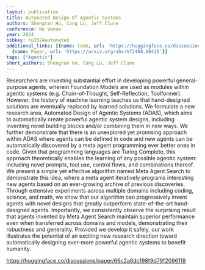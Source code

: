 ```yaml
---
layout: publication
title: Automated Design Of Agentic Systems
authors: Shengran Hu, Cong Lu, Jeff Clune
conference: No Venue
year: 2024
bibkey: hu2024automated
additional_links: [{name: Code, url: 'https://huggingface.co/discussions/paper/66c2a6dc198f9d79f2096118'},
  {name: Paper, url: 'https://arxiv.org/abs/hf2408.08435'}]
tags: ["Agentic"]
short_authors: Shengran Hu, Cong Lu, Jeff Clune
---
```

Researchers are investing substantial effort in developing powerful general-purpose agents, wherein Foundation Models are used as modules within agentic systems (e.g. Chain-of-Thought, Self-Reflection, Toolformer). However, the history of machine learning teaches us that hand-designed solutions are eventually replaced by learned solutions. We formulate a new research area, Automated Design of Agentic Systems (ADAS), which aims to automatically create powerful agentic system designs, including inventing novel building blocks and/or combining them in new ways. We further demonstrate that there is an unexplored yet promising approach within ADAS where agents can be defined in code and new agents can be automatically discovered by a meta agent programming ever better ones in code. Given that programming languages are Turing Complete, this approach theoretically enables the learning of any possible agentic system: including novel prompts, tool use, control flows, and combinations thereof. We present a simple yet effective algorithm named Meta Agent Search to demonstrate this idea, where a meta agent iteratively programs interesting new agents based on an ever-growing archive of previous discoveries. Through extensive experiments across multiple domains including coding, science, and math, we show that our algorithm can progressively invent agents with novel designs that greatly outperform state-of-the-art hand-designed agents. Importantly, we consistently observe the surprising result that agents invented by Meta Agent Search maintain superior performance even when transferred across domains and models, demonstrating their robustness and generality. Provided we develop it safely, our work illustrates the potential of an exciting new research direction toward automatically designing ever-more powerful agentic systems to benefit humanity.

https://huggingface.co/discussions/paper/66c2a6dc198f9d79f2096118
